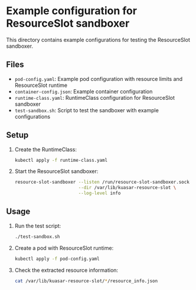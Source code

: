 # Example configuration for ResourceSlot sandboxer

This directory contains example configurations for testing the ResourceSlot sandboxer.

## Files

- `pod-config.yaml`: Example pod configuration with resource limits and ResourceSlot runtime
- `container-config.json`: Example container configuration
- `runtime-class.yaml`: RuntimeClass configuration for ResourceSlot sandboxer
- `test-sandbox.sh`: Script to test the sandboxer with example configurations

## Setup

1. Create the RuntimeClass:
   ```bash
   kubectl apply -f runtime-class.yaml
   ```

2. Start the ResourceSlot sandboxer:
   ```bash
   resource-slot-sandboxer --listen /run/resource-slot-sandboxer.sock \
                           --dir /var/lib/kuasar-resource-slot \
                           --log-level info
   ```

## Usage

1. Run the test script:
   ```bash
   ./test-sandbox.sh
   ```

2. Create a pod with ResourceSlot runtime:
   ```bash
   kubectl apply -f pod-config.yaml
   ```

3. Check the extracted resource information:
   ```bash
   cat /var/lib/kuasar-resource-slot/*/resource_info.json
   ```
